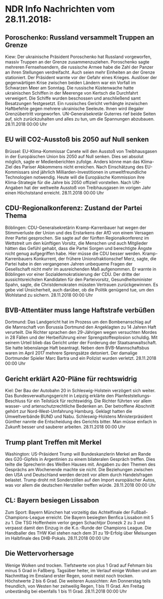 # NDR Info Nachrichten vom 28.11.2018:


## Poroschenko: Russland  versammelt Truppen an Grenze
Kiew: Der ukrainische Präsident Poroschenko hat Russland vorgeworfen, massiv Truppen an der Grenze zusammenzuziehen. Poroschenko sagte mehreren Fernsehsendern, die russische Armee habe die Zahl der Panzer an ihren Stellungen verdreifacht. Auch seien mehr Einheiten an der Grenze stationiert. Der Präsident warnte vor der Gefahr eines Krieges. Auslöser der gegenwärtigen Krise zwischen beiden Ländern war ein Vorfall im Schwarzen Meer am Sonntag. Die russische Küstenwache hatte ukrainischen Schiffen in der Meerenge von Kertsch die Durchfahrt verweigert. Die Schiffe wurden beschossen und anschließend samt Besatzungen festgesetzt. Ein russisches Gericht verhängte inzwischen Haftbefehle gegen mehrere ukrainische Seeleute. Ihnen wird illegaler Grenzübertritt vorgeworfen. UN-Generalsekretär Guterres rief beide Seiten auf, sich zurückzuhalten und alles zu tun, um die Spannungen abzubauen. 28.11.2018 00:00 Uhr 

## EU will CO2-Ausstoß bis 2050 auf Null senken
Brüssel: EU-Klima-Kommissar Canete will den Ausstoß von Treibhausgasen in der Europäischen Union bis 2050 auf Null senken. Dies sei absolut möglich, sagte er Medienberichten zufolge. Anders könne man das Klima-Ziel des Pariser Abkommens nicht erreichen. Nach Einschätzung des EU-Kommissars sind jährlich Milliarden-Investitionen in umweltfreundliche Technologien notwendig. Heute will die Europäische Kommission ihre Klima-Strategie für die Jahre bis 2050 offiziell vorstellen. Nach UN-Angaben hat der weltweite Ausstoß von Treibhausgasen im vorigen Jahr einen Höchststand erreicht. 28.11.2018 00:00 Uhr 

## CDU-Regionalkonferenz: Zustand der Partei Thema
Böblingen: CDU-Generalsekretärin Kramp-Karrenbauer hat wegen der Stimmverluste der Union und des Erstarkens der AfD von einem Versagen ihrer Partei gesprochen. Sie sagte auf der fünften Regionalkonferenz im Wettstreit um den künftigen Vorsitz, die Menschen und auch Mitglieder hätten das Gefühl gehabt, dass die Partei Sorgen und berechtigte Ängste nicht genug aufgegriffen habe. Hier müsse die CDU besser werden. Kramp-Karrenbauers Konkurrent, der frühere Unionsfraktionschef Merz, sagte, die Partei habe in den vergangenen Jahren unbequeme Fragen der Gesellschaft nicht mehr im ausreichenden Maß aufgenommen. Er warnte in Böblingen vor einer Sozialdemokratisierung der CDU. Der dritte der aussichtsreichsten Kandidaten für den Parteivorsitz, Gesundheitsminister Spahn, sagte, die Christdemokraten müssten Vertrauen zurückgewinnen. Es gebe viel Unsicherheit, auch darüber, ob die Politik genügend tue, um den Wohlstand zu sichern. 28.11.2018 00:00 Uhr 

## BVB-Attentäter muss lange Haftstrafe verbüßen
Dortmund: Das Landgericht hat im Prozess um den Bombenanschlag auf die Mannschaft von Borussia Dortmund den Angeklagten zu 14 Jahren Haft verurteilt. Die Richter sprachen den 29-Jährigen wegen versuchten Mordes in 28 Fällen und der Herbeiführung einer Sprengstoffexplosion schuldig. Mit seinem Urteil blieb das Gericht unter der Forderung der Staatsanwaltschaft. Sie hatte lebenslange Haft beantragt. Neben dem BVB-Mannschaftsbus waren im April 2017 mehrere Sprengsätze detoniert. Der damalige Dortmunder Spieler Marc Bartra und ein Polizist wurden verletzt. 28.11.2018 00:00 Uhr 

## Gericht erklärt A20-Pläne für rechtswidrig
Kiel:         Der Bau der Autobahn 20 in Schleswig-Holstein verzögert sich weiter. Das Bundesverwaltungsgericht in Leipzig erklärte den Planfeststellungs-Beschluss für ein Teilstück für rechtswidrig. Die Richter führten vor allem wasser- und artenschutzrechtliche Bedenken an. Der betroffene Abschnitt gehört zur Nord-West-Umfahrung Hamburg. Geklagt hatten die Umweltverbände BUND und Nabu. Schleswig-Holstens Ministerpräsident Günther nannte die Entscheidung des Gerichts bitter. Man müsse einfach in Zukunft besser und sauberer arbeiten. 28.11.2018 00:00 Uhr 

## Trump plant Treffen mit Merkel
Washington: US-Präsident Trump will Bundeskanzlerin Merkel am Rande des G20-Gipfels in Argentinien zu einem bilateralen Gespräch treffen. Dies teilte die Sprecherin des Weißen Hauses mit. Angaben zu den Themen des Gesprächs am Wochenende machte sie nicht. Die Beziehungen zwischen den USA und Deutschland werden derzeit vor allem durch Handelsfragen belastet. Trump droht mit Sonderzöllen auf den Import europäischer Autos, was vor allem die deutschen Hersteller treffen würde. 28.11.2018 00:00 Uhr 

## CL: Bayern besiegen Lissabon
Zum Sport:  Bayern München hat vorzeitig das Achtelfinale der Fußball-Champions-League erreicht. Die Bayern besiegten Benfica Lissabon mit 5 zu 1. Die TSG Hoffenheim verlor gegen Schachtjor Donezk 2 zu 3 und verpasst damit den Einzug in die K.o.-Runde der Champions League. Die Handballer des THW Kiel stehen nach dem 31 zu 19-Erfolg über Melsungen im Halbfinale des DHB-Pokals. 28.11.2018 00:00 Uhr 

## Die Wettervorhersage
Wenige Wolken und trocken. Tiefstwerte von plus 1 Grad auf Fehmarn bis minus 5 Grad in Faßberg. Tagsüber heiter, im Verlauf einige Wolken und am Nachmittag im Emsland erster Regen, sonst meist noch trocken. Höchstwerte 2 bis 6 Grad. Die weiteren Aussichten: Am Donnerstag teils freundlich, von Westen her zeitweilig Regen, 1 bis 11 Grad. Am Freitag unbeständig bei ebenfalls 1 bis 11 Grad. 28.11.2018 00:00 Uhr 

